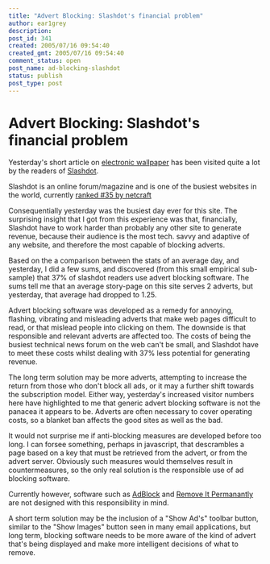 ```yaml
---
title: "Advert Blocking: Slashdot's financial problem"
author: ear1grey
description:
post_id: 341
created: 2005/07/16 09:54:40
created_gmt: 2005/07/16 09:54:40
comment_status: open
post_name: ad-blocking-slashdot
status: publish
post_type: post
---
```

# Advert Blocking: Slashdot's financial problem

Yesterday's short article on [electronic wallpaper](http://boakes.org/instant-home-redecoration-with-electronic-paper) has been visited quite a lot by the readers of [Slashdot](http://slashdot.org/).

Slashdot is an online forum/magazine and is one of the busiest websites in the world, currently [ranked #35 by netcraft](http://toolbar.netcraft.com/site_report?url=http://slashdot.org)

Consequentially yesterday was the busiest day ever for this site. The surprising insight that I got from this experience was that, financially, Slashdot have to work harder than probably any other site to generate revenue, because their audience is the most tech. savvy and adaptive of any website, and therefore the most capable of blocking adverts.

Based on the a comparison between the stats of an average day, and yesterday, I did a few sums, and discovered (from this small empirical sub-sample) that 37% of slashdot readers use advert blocking software. The sums tell me that an average story-page on this site serves 2 adverts, but yesterday, that average had dropped to 1.25.

Advert blocking software was developed as a remedy for annoying, flashing, vibrating and misleading adverts that make web pages difficult to read, or that mislead people into clicking on them. The downside is that responsible and relevant adverts are affected too. The costs of being the busiest technical news forum on the web can't be small, and Slashdot have to meet these costs whilst dealing with 37% less potential for generating revenue.

The long term solution may be more adverts, attempting to increase the return from those who don't block all ads, or it may a further shift towards the subscription model. Either way, yesterday's increased visitor numbers here have highlighted to me that generic advert blocking software is not the panacea it appears to be.  Adverts are often necessary to cover operating costs, so a blanket ban affects the good sites as well as the bad.

It would not surprise me if anti-blocking measures are developed before too long. I can forsee something, perhaps in javascript, that descrambles a page based on a key that must be retrieved from the advert, or from the advert server. Obviously such measures would themselves result in countermeasures, so the only real solution is the responsible use of ad blocking software.

Currently however, software such as [AdBlock](http://adblock.mozdev.org/) and [Remove It Permanantly](http://rip.mozdev.org/) are not designed with this responsibility in mind.

A short term solution may be the inclusion of a "Show Ad's" toolbar button, similar to the "Show Images" button seen in many email applications, but long term, blocking software needs to be more aware of the kind of advert that's being displayed and make more intelligent decisions of what to remove.
